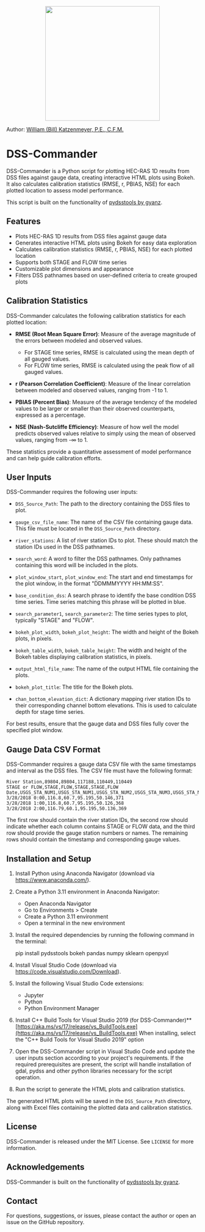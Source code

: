 <p align="center">
 <img src="../misc/DSS-Commander.png" width="300">
</p>

Author: [William (Bill) Katzenmeyer, P.E., C.F.M.](https://engineeringwithllms.info)

# DSS-Commander

DSS-Commander is a Python script for plotting HEC-RAS 1D results from DSS files against gauge data, creating interactive HTML plots using Bokeh. It also calculates calibration statistics (RMSE, r, PBIAS, NSE) for each plotted location to assess model performance.

This script is built on the functionality of [pydsstools by gyanz](https://github.com/gyanz/pydsstools).

## Features

- Plots HEC-RAS 1D results from DSS files against gauge data
- Generates interactive HTML plots using Bokeh for easy data exploration
- Calculates calibration statistics (RMSE, r, PBIAS, NSE) for each plotted location
- Supports both STAGE and FLOW time series
- Customizable plot dimensions and appearance
- Filters DSS pathnames based on user-defined criteria to create grouped plots

## Calibration Statistics

DSS-Commander calculates the following calibration statistics for each plotted location:

- **RMSE (Root Mean Square Error)**: Measure of the average magnitude of the errors between modeled and observed values.
  - For STAGE time series, RMSE is calculated using the mean depth of all gauged values.
  - For FLOW time series, RMSE is calculated using the peak flow of all gauged values.

- **r (Pearson Correlation Coefficient)**: Measure of the linear correlation between modeled and observed values, ranging from -1 to 1.

- **PBIAS (Percent Bias)**: Measure of the average tendency of the modeled values to be larger or smaller than their observed counterparts, expressed as a percentage.

- **NSE (Nash-Sutcliffe Efficiency)**: Measure of how well the model predicts observed values relative to simply using the mean of observed values, ranging from -∞ to 1.

These statistics provide a quantitative assessment of model performance and can help guide calibration efforts.

## User Inputs

DSS-Commander requires the following user inputs:

- `DSS_Source_Path`: The path to the directory containing the DSS files to plot.

- `gauge_csv_file_name`: The name of the CSV file containing gauge data. This file must be located in the `DSS_Source_Path` directory.

- `river_stations`: A list of river station IDs to plot. These should match the station IDs used in the DSS pathnames.

- `search_word`: A word to filter the DSS pathnames. Only pathnames containing this word will be included in the plots.

- `plot_window_start`, `plot_window_end`: The start and end timestamps for the plot window, in the format "DDMMMYYYY HH:MM:SS".

- `base_condition_dss`: A search phrase to identify the base condition DSS time series. Time series matching this phrase will be plotted in blue.

- `search_parameter1`, `search_parameter2`: The time series types to plot, typically "STAGE" and "FLOW".

- `bokeh_plot_width`, `bokeh_plot_height`: The width and height of the Bokeh plots, in pixels.

- `bokeh_table_width`, `bokeh_table_height`: The width and height of the Bokeh tables displaying calibration statistics, in pixels.

- `output_html_file_name`: The name of the output HTML file containing the plots.

- `bokeh_plot_title`: The title for the Bokeh plots.

- `chan_bottom_elevation_dict`: A dictionary mapping river station IDs to their corresponding channel bottom elevations. This is used to calculate depth for stage time series.

For best results, ensure that the gauge data and DSS files fully cover the specified plot window.

## Gauge Data CSV Format

DSS-Commander requires a gauge data CSV file with the same timestamps and interval as the DSS files. The CSV file must have the following format:
```
River Station,89804,89804,117188,110449,110449
STAGE or FLOW,STAGE,FLOW,STAGE,STAGE,FLOW
Date,USGS_STA_NUM1,USGS_STA_NUM1,USGS_STA_NUM2,USGS_STA_NUM3,USGS_STA_NUM3
3/28/2018 0:00,116.8,60.7,95.195,50.146,371
3/28/2018 1:00,116.8,60.7,95.195,50.126,368
3/28/2018 2:00,116.79,60.1,95.195,50.136,369
```
The first row should contain the river station IDs, the second row should indicate whether each column contains STAGE or FLOW data, and the third row should provide the gauge station numbers or names. The remaining rows should contain the timestamp and corresponding gauge values.

## Installation and Setup

1. Install Python using Anaconda Navigator (download via https://www.anaconda.com/).

2. Create a Python 3.11 environment in Anaconda Navigator:
   - Open Anaconda Navigator
   - Go to Environments > Create
   - Create a Python 3.11 environment
   - Open a terminal in the new environment

3. Install the required dependencies by running the following command in the terminal:
   
   pip install pydsstools bokeh pandas numpy sklearn openpyxl 

4. Install Visual Studio Code (download via https://code.visualstudio.com/Download).

5. Install the following Visual Studio Code extensions:
   - Jupyter
   - Python
   - Python Environment Manager
  
 6. Install C++ Build Tools for Visual Studio 2019 (for DSS-Commander)**
[https://aka.ms/vs/17/release/vs_BuildTools.exe](https://aka.ms/vs/17/release/vs_BuildTools.exe) 
When installing, select the "C++ Build Tools for Visual Studio 2019" option

7. Open the DSS-Commander script in Visual Studio Code and update the user inputs section according to your project's requirements.  If the required prerequisites are present, the script will handle installation of gdal, pydss and other python libraries necessary for the script operation.  

8. Run the script to generate the HTML plots and calibration statistics.

The generated HTML plots will be saved in the `DSS_Source_Path` directory, along with Excel files containing the plotted data and calibration statistics.

## License

DSS-Commander is released under the MIT License. See `LICENSE` for more information.

## Acknowledgements

DSS-Commander is built on the functionality of [pydsstools by gyanz](https://github.com/gyanz/pydsstools).

## Contact

For questions, suggestions, or issues, please contact the author or open an issue on the GitHub repository.
